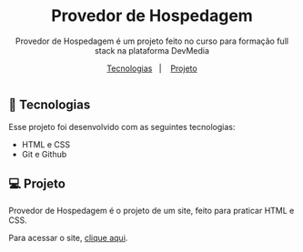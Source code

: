 <h1 align="center"> Provedor de Hospedagem </h1>

<p align="center">
Provedor de Hospedagem é um projeto feito no curso para formação full stack na plataforma DevMedia  <br/>
</p>

<p align="center">
  <a href="#-tecnologias">Tecnologias</a>&nbsp;&nbsp;&nbsp;|&nbsp;&nbsp;&nbsp;
  <a href="#-projeto">Projeto</a>
</p>

<p align="center">
  <img >
</p>

## 🚀 Tecnologias

Esse projeto foi desenvolvido com as seguintes tecnologias:

- HTML e CSS
- Git e Github

## 💻 Projeto

Provedor de Hospedagem é o projeto de um site, feito para praticar HTML e CSS.

Para acessar o site, [clique aqui](https://rodrigovs1993.github.io/Links-Ney/).  